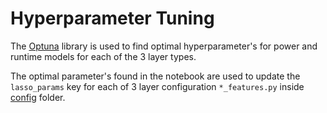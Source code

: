 # Hyperparameter Tuning

The [Optuna](https://optuna.readthedocs.io/en/stable/) library is used to find optimal hyperparameter's for power and runtime models for each of the 3 layer types.

The optimal parameter's found in the notebook are used to update the `lasso_params` key for each of 3 layer configuration `*_features.py` inside [config](./config/) folder.
